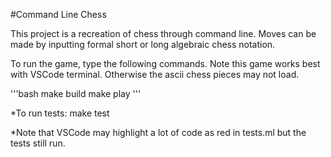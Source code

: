 #Command Line Chess

This project is a recreation of chess through command line. Moves can be made by inputting formal short or long algebraic chess notation.

To run the game, type the following commands. Note this game works best with VSCode terminal. Otherwise the ascii chess pieces may not load.

'''bash
make build
make play
'''

*To run tests:
make test

*Note that VSCode may highlight a lot of code as red in tests.ml but the tests
 still run.
